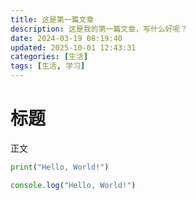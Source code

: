 ```yaml
---
title: 这是第一篇文章
description: 这是我的第一篇文章，写什么好呢？
date: 2024-03-19 08:19:40
updated: 2025-10-01 12:43:31
categories: [生活]
tags: [生活, 学习]
---
```


# 标题

正文

```python
print("Hello, World!")
```
```js
console.log("Hello, World!")
```

